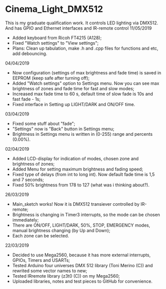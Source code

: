 # Cinema_Light_DMX512
This is my graduate qualification work. It controls LED lighting via DMX512. And has GPIO and Ethernet interfaces and IR-remote control
11/05/2019
- Added keyboard from Ricoh FT4215 (A128);
- Fixed "Watch settings" to "View settings";
- Plans: Clean up tabulation, make .h and .cpp files for functions and etc, add debouncing.

04/04/2019
- Now configuration (settings of max brightness and fade time) is saved in EEPROM (keep safe after turning off);
- Added "Watch settings" option to Settings menu. Now you can see max brightness of zones and fade time for fast and slow modes;
- Increased max fade time to 60 s, default time of slow fade is 10s and fast fade - 1s;
- Fixed interface in Setting up LIGHT/DARK and ON/OFF time.

03/04/2019
- Fixed some stuff about "fade";
- "Settings" now is "Back" button in Settings menu;
- Brightness in Settings menu is written in (0-255) range and percents (0.00%).

02/04/2019
- Added LCD-display for indication of modes, chosen zone and brightness of zones;
- Added Menu for setting maximum brightness and fading speed;
- Fixed type of delays (from int to long int). Now default fade time is 1,5 and 7 seconds;
- Fixed 50% brightness from 178 to 127 (what was i thinking about?).

26/03/2019
- Main_sketch works! Now it is DMX512 transiever controlled by IR-remote;
- Brightness is changing in Timer3 interrupts, so the mode can be chosen immediately;
- There are ON/OFF, LIGHT/DARK, 50%, STOP, EMERGENCY modes, manual brightness changing (by Up and Down);
- Each zone can be selected. 

22/03/2019
- Decided to use Mega2560, because it has more external interrupts, GPIOs, Timers and USARTs;
- Tested Arduino four universes DMX 512 library (Toni Merino (C)) and rewrited some vector names to new;
- Tested IRremote library (z3t0 (C)) on my Mega2560;
- Uploaded libraries, notes and test pieces to GitHub for convenience.
